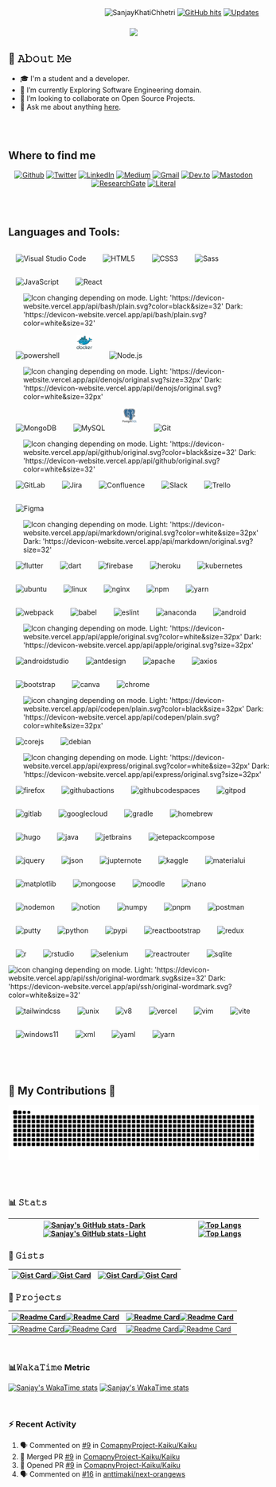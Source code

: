 <div align="right">
   <!--align left profile views badge  -->
  	<img src="https://komarev.com/ghpvc/?username=SanjayKhatiChhetri&label=Profile%20views&color=00cf00&style=flat" alt="SanjayKhatiChhetri" />
	<a href="https://github.com/SanjayKhatiChhetri/SanjayKhatiChhetri" target="_blank"><img alt="GitHub hits" src="https://img.shields.io/github/last-commit/SanjayKhatiChhetri/SanjayKhatiChhetri?label=profile%20updated&style=flat-square"></a>
   	<a href="https://github.com/SanjayKhatiChhetri?tab=followers" target="_blank"><img alt="Updates" src="https://img.shields.io/badge/--000000?style=flat-square&logo=RSS&logoColor=white"></a>
</div>
<h3 align="center">
    <img src="https://readme-typing-svg.herokuapp.com/?font=Righteous&size=35&center=true&vCenter=true&width=500&height=70&duration=4000&lines=Hi+There!+👋;I'm+Sanjay+Khati+Chhetri;a+student+and+a+developer!!;" />
</h3>

## :book: 𝙰𝚋𝚘𝚞𝚝 𝙼𝚎

- 🎓 I'm a student and a developer.
- 🌱 I’m currently Exploring Software Engineering domain.
- 👯 I’m looking to collaborate on Open Source Projects.
- 💬 Ask me about anything [here](https://github.com/SanjayKhatiChhetri/SanjayKhatiChhetri/issues).

<br>
<br/>

## Where to find me

<p align="center">
	<a href="https://github.com/SanjayKhatiChhetri" target="_blank"><img alt="Github" src="https://img.shields.io/badge/GitHub-424242.svg?&style=for-the-badge&logo=Github&logoColor=white" /></a> 
	<a href="https://twitter.com/M_r_R_o_b_o_t_" target="_blank"><img alt="Twitter" src="https://img.shields.io/badge/twitter-%231DA1F2.svg?&style=for-the-badge&logo=twitter&logoColor=white" /></a> 
	<a href="https://www.linkedin.com/in/sanjay-khati-chhetri-3113b9204/" target="_blank"><img alt="LinkedIn" src="https://img.shields.io/badge/linkedin-%230077B5.svg?&style=for-the-badge&logo=linkedin&logoColor=original" /></a> 
	<a href="https://medium.com/@M_r_R_o_b_o_t_" target="_blank"><img alt="Medium" src="https://img.shields.io/badge/medium-%2312100E.svg?&style=for-the-badge&logo=medium&logoColor=original" /></a>
	<a href="sanjaykhati1011@gmail.com" target="_blank"><img alt="Gmail" src="https://img.shields.io/badge/Gmail-ea4235.svg?&style=for-the-badge&logo=Gmail&logoColor=white" /></a>
	<a href="https://dev.to/jonas_sanjay" target="_blank"><img alt="Dev.to" src="https://img.shields.io/badge/Dev.to-%2312100E.svg?&style=for-the-badge&logo=Dev.to&logoColor=white" /></a>
	<a href="https://infosec.exchange/@sanjaykhatichhetri" target="_blank"><img alt="Mastodon" src="https://img.shields.io/badge/Mastodon-6260fb.svg?&style=for-the-badge&logo=Mastodon&logoColor=white" /></a>
	<a href="https://www.researchgate.net/profile/Sanjay-Chhetri-3" target="_blank"><img alt="ResearchGate" src="https://img.shields.io/badge/ResearchGate-00CCBB.svg?&style=for-the-badge&logo=ResearchGate&logoColor=white" /></a>
	<a href="https://literal.club/m_r_r_o_b_o_t" target="_blank"><img alt="Literal" src="https://img.shields.io/badge/Literal.club-e1e6ea.svg?&style=for-the-badge&logo=Literal.club&logoColor=original" /></a>
</p>

<br>
<br/>



## Languages and Tools:

<p "align="left">
  <img alt="Visual Studio Code" width="32px" src="https://cdn.jsdelivr.net/gh/devicons/devicon/icons/vscode/vscode-original.svg" style="padding:15px;" />
  <img alt="HTML5" width="32px" src="https://cdn.jsdelivr.net/gh/devicons/devicon/icons/html5/html5-original.svg" style="padding:15px;" />
  <img alt="CSS3" width="32px" src="https://cdn.jsdelivr.net/gh/devicons/devicon/icons/css3/css3-original.svg" style="padding:15px;" />
  <img alt="Sass" width="32px" src="https://cdn.jsdelivr.net/gh/devicons/devicon/icons/sass/sass-original.svg" style="padding:15px;" />
  <img alt="JavaScript" width="32px" src="https://cdn.jsdelivr.net/gh/devicons/devicon/icons/javascript/javascript-original.svg" style="padding:15px;" />
  <img alt="React" width="32px" src="https://cdn.jsdelivr.net/gh/devicons/devicon/icons/react/react-original.svg" style="padding:15px;" />
  <picture>
  <source media="(prefers-color-scheme: light)" srcset="https://devicon-website.vercel.app/api/bash/plain.svg?color=black&size=32" style="padding:15px">
  <img alt="Icon changing depending on mode. Light: 'https://devicon-website.vercel.app/api/bash/plain.svg?color=black&size=32' Dark: 'https://devicon-website.vercel.app/api/bash/plain.svg?color=white&size=32'" src="https://devicon-website.vercel.app/api/bash/plain.svg?color=white&size=32">
</picture>
  <img alt="powershell" width="32px" src="https://cdn.jsdelivr.net/gh/devicons/devicon/icons/powershell/powershell-original.svg" style="padding:15px;" />
  <img alt="docker" width="32px" src="https://raw.githubusercontent.com/devicons/devicon/master/icons/docker/docker-original-wordmark.svg" style="padding:15px;" />
  <img alt="Node.js" width="32px" src="https://cdn.jsdelivr.net/gh/devicons/devicon/icons/nodejs/nodejs-original.svg" style="padding:15px;" />
 <picture>
  <source media="(prefers-color-scheme: light)" srcset="https://devicon-website.vercel.app/api/denojs/original.svg?size=32px" style="padding:15px">
  <img alt="Icon changing depending on mode. Light: 'https://devicon-website.vercel.app/api/denojs/original.svg?size=32px' Dark: 'https://devicon-website.vercel.app/api/denojs/original.svg?color=white&size=32px'" src="https://devicon-website.vercel.app/api/denojs/original.svg?color=white&size=32px">
</picture>
  <img alt="MongoDB" width="32px" src="https://cdn.jsdelivr.net/gh/devicons/devicon/icons/mongodb/mongodb-original.svg" style="padding:15px;" />
  <img alt="MySQL" width="32px" src="https://cdn.jsdelivr.net/gh/devicons/devicon/icons/mysql/mysql-original.svg" style="padding:15px;" />
  <img alt="postgressql" width="30px" src="https://raw.githubusercontent.com/devicons/devicon/master/icons/postgresql/postgresql-original-wordmark.svg" style="padding:15px;" />
  <img alt="Git" width="32px" src="https://cdn.jsdelivr.net/gh/devicons/devicon/icons/git/git-original.svg" style="padding:15px;" />
  <picture>
  <source media="(prefers-color-scheme: light)" srcset="https://devicon-website.vercel.app/api/github/original.svg?color=black&size=32" style="padding:15px">
  <img alt="Icon changing depending on mode. Light: 'https://devicon-website.vercel.app/api/github/original.svg?color=black&size=32' Dark: 'https://devicon-website.vercel.app/api/github/original.svg?color=white&size=32'" src="https://devicon-website.vercel.app/api/github/original.svg?color=white&size=32">
</picture>
  <img alt="GitLab" width="32px" src="https://cdn.jsdelivr.net/gh/devicons/devicon/icons/gitlab/gitlab-original.svg" style="padding:15px;" />
  <img alt="Jira" width="32px" src="https://cdn.jsdelivr.net/gh/devicons/devicon/icons/jira/jira-original.svg" style="padding:15px;" />
  <img alt="Confluence" width="32px" src="https://cdn.jsdelivr.net/gh/devicons/devicon/icons/confluence/confluence-original.svg" style="padding:15px;" />
  <img alt="Slack" width="32px" src="https://cdn.jsdelivr.net/gh/devicons/devicon/icons/slack/slack-original.svg" style="padding:15px;" />
  <img alt="Trello" width="32px" src="https://cdn.jsdelivr.net/gh/devicons/devicon/icons/trello/trello-original.svg" style="padding:15px;" />
  <img alt="Figma" width="32px" src="https://cdn.jsdelivr.net/gh/devicons/devicon/icons/figma/figma-original.svg" style="padding:15px;" />
  <picture>
  <source media="(prefers-color-scheme: light)" srcset="https://devicon-website.vercel.app/api/markdown/original.svg?size=32px" style="padding:15px">
  <img alt="Icon changing depending on mode. Light: 'https://devicon-website.vercel.app/api/markdown/original.svg?color=white&size=32px' Dark: 'https://devicon-website.vercel.app/api/markdown/original.svg?size=32'" src="https://devicon-website.vercel.app/api/markdown/original.svg?color=white&size=32px">
</picture>
  <img alt="flutter" width="32px" src="https://cdn.jsdelivr.net/gh/devicons/devicon/icons/flutter/flutter-original.svg" style="padding:15px;" />
  <img alt="dart" width="32px" src="https://cdn.jsdelivr.net/gh/devicons/devicon/icons/dart/dart-original.svg" style="padding:15px;" />
  <img alt="firebase" width="32px" src="https://cdn.jsdelivr.net/gh/devicons/devicon/icons/firebase/firebase-original.svg" style="padding:15px;" />
  <img alt="heroku" width="32px" src="https://cdn.jsdelivr.net/gh/devicons/devicon/icons/heroku/heroku-original.svg" style="padding:15px;" />
  <img alt="kubernetes" width="32px" src="https://cdn.jsdelivr.net/gh/devicons/devicon/icons/kubernetes/kubernetes-original.svg" style="padding:15px;" />
  <img alt="ubuntu" width="32px" src="https://cdn.jsdelivr.net/gh/devicons/devicon/icons/ubuntu/ubuntu-original.svg" style="padding:15px;" />
  <img alt="linux" width="32px" src="https://cdn.jsdelivr.net/gh/devicons/devicon/icons/linux/linux-original.svg" style="padding:15px;" />
  <img alt="nginx" width="32px" src="https://cdn.jsdelivr.net/gh/devicons/devicon/icons/nginx/nginx-original.svg" style="padding:15px;" />
  <img alt="npm" width="32px" src="https://cdn.jsdelivr.net/gh/devicons/devicon/icons/npm/npm-original-wordmark.svg" style="padding:15px;" />
  <img alt="yarn" width="32px" src="https://cdn.jsdelivr.net/gh/devicons/devicon/icons/yarn/yarn-original-wordmark.svg" style="padding:15px;" />
  <img alt="webpack" width="32px" src="https://cdn.jsdelivr.net/gh/devicons/devicon/icons/webpack/webpack-original.svg" style="padding:15px;" />
  <img alt="babel" width="32px" src="https://cdn.jsdelivr.net/gh/devicons/devicon/icons/babel/babel-original.svg" style="padding:15px;" />
  <img alt="eslint" width="32px" src="https://cdn.jsdelivr.net/gh/devicons/devicon/icons/eslint/eslint-original.svg" style="padding:15px;" />
  <img alt="anaconda" width="32px" src="https://cdn.jsdelivr.net/gh/devicons/devicon/icons/anaconda/anaconda-original.svg" style="padding:15px;" />
  <img alt="android" width="32px" src="https://cdn.jsdelivr.net/gh/devicons/devicon/icons/android/android-plain.svg" style="padding:15px;" />
  <picture>
  <source media="(prefers-color-scheme: light)" srcset="https://devicon-website.vercel.app/api/apple/original.svg?size=32px" style="padding:15px">
  <img alt="Icon changing depending on mode. Light: 'https://devicon-website.vercel.app/api/apple/original.svg?color=white&size=32px' Dark: 'https://devicon-website.vercel.app/api/apple/original.svg?size=32px'" src="https://devicon-website.vercel.app/api/apple/original.svg?color=white&size=32px">
</picture>
  <img alt="androidstudio" width="32px" src="https://cdn.jsdelivr.net/gh/devicons/devicon/icons/androidstudio/androidstudio-original.svg" style="padding:15px;" />
  <img alt="antdesign" width="32px" src="https://cdn.jsdelivr.net/gh/devicons/devicon/icons/antdesign/antdesign-original.svg" style="padding:15px;" />
  <img alt="apache" width="32px" src="https://cdn.jsdelivr.net/gh/devicons/devicon/icons/apache/apache-original.svg" style="padding:15px;" />
  <img alt="axios" width="32px" src="https://cdn.jsdelivr.net/gh/devicons/devicon/icons/axios/axios-plain.svg" style="padding:15px;" />
  <img alt="bootstrap" width="32px" src="https://cdn.jsdelivr.net/gh/devicons/devicon/icons/bootstrap/bootstrap-original.svg" style="padding:15px;" />
  <img alt="canva" width="32px" src="https://cdn.jsdelivr.net/gh/devicons/devicon/icons/canva/canva-original.svg" style="padding:15px;" />
  <img alt="chrome" width="32px" src="https://cdn.jsdelivr.net/gh/devicons/devicon/icons/chrome/chrome-original.svg" style="padding:15px;" />
<picture>
  <source media="(prefers-color-scheme: light)" srcset="https://devicon-website.vercel.app/api/codepen/plain.svg?color=black&size=32px" style="padding:15px">
  <img alt="icon changing depending on mode. Light: 'https://devicon-website.vercel.app/api/codepen/plain.svg?color=black&size=32px' Dark: 'https://devicon-website.vercel.app/api/codepen/plain.svg?color=white&size=32px'" src="https://devicon-website.vercel.app/api/codepen/plain.svg?color=white&size=32px">
</picture>
<!--   <img alt="codepen" width="32px" src="https://cdn.jsdelivr.net/gh/devicons/devicon/icons/codepen/codepen-original.svg" style="padding:15px;" #gh-light-mode-only/>
  <img alt="codepen" width="32px" src="https://devicon-website.vercel.app/api/codepen/plain.svg?color=white" style="padding:15px;" #gh-dark-mode-only/> -->
  <img alt="corejs" width="32px" src="https://cdn.jsdelivr.net/gh/devicons/devicon@latest/icons/corejs/corejs-original.svg"" style="padding:15px;" />
  <img alt="debian" width="32px" src="https://cdn.jsdelivr.net/gh/devicons/devicon/icons/debian/debian-original.svg" style="padding:15px;" /> 
  <picture>
  <source media="(prefers-color-scheme: light)" srcset="https://devicon-website.vercel.app/api/express/original.svg?size=32px" style="padding:15px">
  <img alt="Icon changing depending on mode. Light: 'https://devicon-website.vercel.app/api/express/original.svg?color=white&size=32px' Dark: 'https://devicon-website.vercel.app/api/express/original.svg?size=32px'" src="https://devicon-website.vercel.app/api/express/original.svg?color=white&size=32px">
</picture>
  <img alt="firefox" width="32px" src="https://cdn.jsdelivr.net/gh/devicons/devicon/icons/firefox/firefox-original.svg" style="padding:15px;" />
  <img alt="githubactions" width="32px" src="https://cdn.jsdelivr.net/gh/devicons/devicon/icons/githubactions/githubactions-original.svg" style="padding:15px;" />
  <img alt="githubcodespaces" width="32px" src="https://cdn.jsdelivr.net/gh/devicons/devicon/icons/githubcodespaces/githubcodespaces-original.svg" style="padding:15px;" />
  <img alt="gitpod" width="32px" src="https://cdn.jsdelivr.net/gh/devicons/devicon/icons/gitpod/gitpod-plain.svg" style="padding:15px;" />
  <img alt="gitlab" width="32px" src="https://cdn.jsdelivr.net/gh/devicons/devicon/icons/gitlab/gitlab-original.svg" style="padding:15px;" />
  <img alt="googlecloud" width="32px" src="https://cdn.jsdelivr.net/gh/devicons/devicon/icons/googlecloud/googlecloud-original.svg" style="padding:15px;" />
  <img alt="gradle" width="32px" src="https://cdn.jsdelivr.net/gh/devicons/devicon/icons/gradle/gradle-original.svg" style="padding:15px;" />
  <img alt="homebrew" width="32px" src="https://cdn.jsdelivr.net/gh/devicons/devicon/icons/homebrew/homebrew-original.svg" style="padding:15px;" />
  <img alt="hugo" width="32px" src="https://cdn.jsdelivr.net/gh/devicons/devicon/icons/hugo/hugo-original.svg" style="padding:15px;" />
  <img alt="java" width="32px" src="https://cdn.jsdelivr.net/gh/devicons/devicon/icons/java/java-original.svg" style="padding:15px;" />
  <img alt="jetbrains" width="32px" src="https://cdn.jsdelivr.net/gh/devicons/devicon/icons/jetbrains/jetbrains-original.svg" style="padding:15px;" />
  <img alt="jetepackcompose" width="32px" src="https://cdn.jsdelivr.net/gh/devicons/devicon/icons/jetpackcompose/jetpackcompose-original.svg" style="padding:15px;" />
  <img alt="jquery" width="32px" src="https://cdn.jsdelivr.net/gh/devicons/devicon/icons/jquery/jquery-original.svg" style="padding:15px;" />
  <img alt="json" width="32px" src="https://cdn.jsdelivr.net/gh/devicons/devicon/icons/json/json-original.svg" style="padding:15px;" />
  <img alt="jupternote" width="32px" src="https://cdn.jsdelivr.net/gh/devicons/devicon/icons/jupyter/jupyter-original.svg" style="padding:15px;" />
  <img alt="kaggle" width="32px" src="https://cdn.jsdelivr.net/gh/devicons/devicon/icons/kaggle/kaggle-original.svg" style="padding:15px;" />
  <img alt="materialui" width="32px" src="https://cdn.jsdelivr.net/gh/devicons/devicon/icons/materialui/materialui-original.svg" style="padding:15px;" />
  <img alt="matplotlib" width="32px" src="https://cdn.jsdelivr.net/gh/devicons/devicon/icons/matplotlib/matplotlib-original.svg" style="padding:15px;" />
  <img alt="mongoose" width="38px" src="https://cdn.jsdelivr.net/gh/devicons/devicon/icons/mongoose/mongoose-original.svg" style="padding:15px;" />
  <img alt="moodle" width="32px" src="https://cdn.jsdelivr.net/gh/devicons/devicon/icons/moodle/moodle-original.svg" style="padding:15px;" />  
  <img alt="nano" width="32px" src="https://cdn.jsdelivr.net/gh/devicons/devicon/icons/nano/nano-original.svg" style="padding:15px;" />
  <img alt="nodemon" width="32px" src="https://cdn.jsdelivr.net/gh/devicons/devicon/icons/nodemon/nodemon-original.svg" style="padding:15px;" />
  <img alt="notion" width="32px" src="https://cdn.jsdelivr.net/gh/devicons/devicon/icons/notion/notion-original.svg" style="padding:15px;" />
  <img alt="numpy" width="32px" src="https://cdn.jsdelivr.net/gh/devicons/devicon/icons/numpy/numpy-original.svg" style="padding:15px;" />
  <img alt="pnpm" width="32px" src="https://cdn.jsdelivr.net/gh/devicons/devicon/icons/pnpm/pnpm-original-wordmark.svg" style="padding:15px;" />
  <img alt="postman" width="32px" src="https://cdn.jsdelivr.net/gh/devicons/devicon/icons/postman/postman-original.svg" style="padding:15px;" />
  <img alt="putty" width="32px" src="https://cdn.jsdelivr.net/gh/devicons/devicon/icons/putty/putty-original.svg" style="padding:15px;" />
  <img alt="python" width="32px" src="https://cdn.jsdelivr.net/gh/devicons/devicon/icons/python/python-original.svg" style="padding:15px;" />
  <img alt="pypi" width="32px" src="https://cdn.jsdelivr.net/gh/devicons/devicon/icons/pypi/pypi-original.svg" style="padding:15px;" />
  <img alt="reactbootstrap" width="32px" src="https://cdn.jsdelivr.net/gh/devicons/devicon/icons/reactbootstrap/reactbootstrap-original.svg" style="padding:15px;" />
  <img alt="redux" width="32px" src="https://cdn.jsdelivr.net/gh/devicons/devicon/icons/redux/redux-original.svg" style="padding:15px;" />
  <img alt="r" width="32px" src="https://cdn.jsdelivr.net/gh/devicons/devicon/icons/r/r-original.svg" style="padding:15px;" />
  <img alt="rstudio" width="32px" src="https://cdn.jsdelivr.net/gh/devicons/devicon/icons/rstudio/rstudio-original.svg" style="padding:15px;" />
  <img alt="selenium  " width="32px" src="https://cdn.jsdelivr.net/gh/devicons/devicon/icons/selenium/selenium-original.svg" style="padding:15px;" />
  <img alt="reactrouter" width="32px" src="https://cdn.jsdelivr.net/gh/devicons/devicon/icons/reactrouter/reactrouter-original.svg" style="padding:15px;" />
  <img alt="sqlite" width="32px" src="https://cdn.jsdelivr.net/gh/devicons/devicon/icons/sqlite/sqlite-original.svg" style="padding:15px;" />
  <picture>
  <source media="(prefers-color-scheme: light)" srcset="https://devicon-website.vercel.app/api/ssh/original-wordmark.svg&size=32" padding="15px">
  <img alt="icon changing depending on mode. Light: 'https://devicon-website.vercel.app/api/ssh/original-wordmark.svg&size=32' Dark: 'https://devicon-website.vercel.app/api/ssh/original-wordmark.svg?color=white&size=32'" src="https://devicon-website.vercel.app/api/ssh/original-wordmark.svg?color=white&size=32">
</picture>
  <img alt="tailwindcss" width="32px" src="https://cdn.jsdelivr.net/gh/devicons/devicon/icons/tailwindcss/tailwindcss-original.svg" style="padding:15px;" />
  <img alt="unix" width="32px" src="https://cdn.jsdelivr.net/gh/devicons/devicon/icons/unix/unix-original.svg" style="padding:15px;" />
  <img alt="v8" width="32px" src="https://cdn.jsdelivr.net/gh/devicons/devicon/icons/v8/v8-original.svg" style="padding:15px;" />
  <img alt="vercel" width="32px" src="https://cdn.jsdelivr.net/gh/devicons/devicon@latest/icons/vercel/vercel-original-wordmark.svg" style="padding:15px;" />
  <img alt="vim" width="32px" src="https://cdn.jsdelivr.net/gh/devicons/devicon/icons/vim/vim-original.svg" style="padding:15px;" />
  <img alt="vite" width="32px" src="https://cdn.jsdelivr.net/gh/devicons/devicon/icons/vite/vite-original.svg" style="padding:15px;" />
  <img alt="windows11" width="32px" src="https://cdn.jsdelivr.net/gh/devicons/devicon/icons/windows11/windows11-original.svg" style="padding:15px;" />
  <img alt="xml" width="32px" src="https://cdn.jsdelivr.net/gh/devicons/devicon/icons/xml/xml-original.svg" style="padding:15px;" />
  <img alt="yaml" width="32px" src="https://cdn.jsdelivr.net/gh/devicons/devicon/icons/yaml/yaml-original.svg" style="padding:15px;" />
  <img alt="yarn" width="32px" src="https://cdn.jsdelivr.net/gh/devicons/devicon/icons/yarn/yarn-original.svg" style="padding:15px;" />
</p>


<br>
<br/>

<!-- <picture>
  <source media="(prefers-color-scheme: light)" srcset="https://devicon-website.vercel.app/api/ssh/original-wordmark.svg&size=32" padding="15px">
  <img alt="icon changing depending on mode. Light: 'https://devicon-website.vercel.app/api/ssh/original-wordmark.svg&size=32' Dark: 'https://devicon-website.vercel.app/api/ssh/original-wordmark.svg?color=white&size=32'" src="https://devicon-website.vercel.app/api/ssh/original-wordmark.svg?color=white&size=32">
</picture> -->

<div align="left">
  <h2>🐍 My Contributions 🐍</h2>
  <img alt="snake eating my contributions" src="https://raw.githubusercontent.com/SanjayKhatiChhetri/SanjayKhatiChhetri/output/github-contribution-grid-snake.svg" />
</div>

<br><br/>

### 📊 𝚂𝚝𝚊𝚝𝚜

| <!-- Start of Github read me stats  -->[![Sanjay's GitHub stats-Dark](https://github-readme-stats-sanjay-khati-chhetris-projects.vercel.app/api?username=SanjayKhatiChhetri&rank_icon=github&show_icons=true&show=reviews,discussions_started,discussions_answered,prs_merged,prs_merged_percentage&theme=github_dark#gh-dark-mode-only)](https://github.com/SanjayKhatiChhetri/github-readme-stats#gh-dark-mode-only)[![Sanjay's GitHub stats-Light](https://github-readme-stats-sanjay-khati-chhetris-projects.vercel.app/api?username=SanjayKhatiChhetri&rank_icon=github&show_icons=true&show=reviews,discussions_started,discussions_answered,prs_merged,prs_merged_percentage&theme=default#gh-light-mode-only)](https://github.com/SanjayKhatiChhetri/github-readme-stats#gh-light-mode-only)<!-- End of Github read me stats  --> | <!-- Start of Github Top Lang stats  -->[![Top Langs](https://github-readme-stats-sanjay-khati-chhetris-projects.vercel.app/api/top-langs/?username=SanjayKhatiChhetri&layout=compact&langs_count=20&theme=github_dark#gh-dark-mode-only)](https://github.com/SanjayKhatiChhetri/github-readme-stats#gh-dark-mode-only)[![Top Langs](https://github-readme-stats-sanjay-khati-chhetris-projects.vercel.app/api/top-langs/?username=SanjayKhatiChhetri&layout=compact&langs_count=20&theme=default#gh-light-mode-only)](https://github.com/SanjayKhatiChhetri/github-readme-stats#gh-light-mode-only)<!-- End of Github Top Lang stats  --> |
| ----------------------------------------------------------------------------------------------------------------------------------------------------------------------------------------------------------------------------------------------------------------------------------------------------------------------------------------------------------------------------------------------------------------------------------------------------------------------------------------------------------------------------------------------------------------------------------------------------------------------------------------------------------------------------------------------------------------------------------------------------------------------------------------------------------------------------------------- | ------------------------------------------------------------------------------------------------------------------------------------------------------------------------------------------------------------------------------------------------------------------------------------------------------------------------------------------------------------------------------------------------------------------------------------------------------------------------------------------------------------------------------------------------------------------------------------------------------------------------------------------ |

<!-- Start of Github Gist Card -->

### 📌 𝙶𝚒𝚜𝚝𝚜

| [![Gist Card](https://github-readme-stats-sanjay-khati-chhetris-projects.vercel.app/api/gist?id=5b5cd2abd612bc8d096e383a32529192&show_owner=true&theme=github_dark#gh-dark-mode-only)](https://gist.github.com/SanjayKhatiChhetri/5b5cd2abd612bc8d096e383a32529192#gh-dark-mode-only)[![Gist Card](https://github-readme-stats-sanjay-khati-chhetris-projects.vercel.app/api/gist?id=5b5cd2abd612bc8d096e383a32529192&show_owner=true&theme=default#gh-light-mode-only)](https://gist.github.com/SanjayKhatiChhetri/5b5cd2abd612bc8d096e383a32529192#gh-light-mode-only) | [![Gist Card](https://github-readme-stats-sanjay-khati-chhetris-projects.vercel.app/api/gist?id=ae4dbebd21cee4da776c678b470dd078&show_owner=true&theme=github_dark#gh-dark-mode-only)](https://gist.github.com/SanjayKhatiChhetri/ae4dbebd21cee4da776c678b470dd078#gh-dark-mode-only)[![Gist Card](https://github-readme-stats-sanjay-khati-chhetris-projects.vercel.app/api/gist?id=ae4dbebd21cee4da776c678b470dd078&show_owner=true&theme=default#gh-light-mode-only)](https://gist.github.com/SanjayKhatiChhetri/ae4dbebd21cee4da776c678b470dd078#gh-light-mode-only) |
| ------------------------------------------------------------------------------------------------------------------------------------------------------------------------------------------------------------------------------------------------------------------------------------------------------------------------------------------------------------------------------------------------------------------------------------------------------------------------------------------------------------------------------------------------------------------------ | ------------------------------------------------------------------------------------------------------------------------------------------------------------------------------------------------------------------------------------------------------------------------------------------------------------------------------------------------------------------------------------------------------------------------------------------------------------------------------------------------------------------------------------------------------------------------ |

<!-- End of Github Gist Card -->

### 📌 𝙿𝚛𝚘𝚓𝚎𝚌𝚝𝚜

| <!-- Start of Github Extra Pins --> [![Readme Card](https://github-readme-stats-sanjay-khati-chhetris-projects.vercel.app/api/pin/?username=SanjayKhatiChhetri&repo=github-readme-stats&show_owner=true&theme=github_dark#gh-dark-mode-only)](https://github.com/SanjayKhatiChhetri/github-readme-stats#gh-dark-mode-only)[![Readme Card](https://github-readme-stats-sanjay-khati-chhetris-projects.vercel.app/api/pin/?username=SanjayKhatiChhetri&repo=github-readme-stats&show_owner=true&theme=default#gh-light-mode-only)](https://github.com/SanjayKhatiChhetri/github-readme-stats#gh-light-mode-only) | [![Readme Card](https://github-readme-stats-sanjay-khati-chhetris-projects.vercel.app/api/pin/?username=SanjayKhatiChhetri&repo=HackerNewsApp&show_owner=true&theme=github_dark#gh-dark-mode-only)](https://github.com/SanjayKhatiChhetri/HackerNewsApp#gh-dark-mode-only)[![Readme Card](https://github-readme-stats-sanjay-khati-chhetris-projects.vercel.app/api/pin/?username=SanjayKhatiChhetri&repo=HackerNewsApp&show_owner=true&theme=default#gh-light-mode-only)](https://github.com/SanjayKhatiChhetri/HackerNewsApp#gh-light-mode-only)                                               |
| -------------------------------------------------------------------------------------------------------------------------------------------------------------------------------------------------------------------------------------------------------------------------------------------------------------------------------------------------------------------------------------------------------------------------------------------------------------------------------------------------------------------------------------------------------------------------------------------------------------- | ------------------------------------------------------------------------------------------------------------------------------------------------------------------------------------------------------------------------------------------------------------------------------------------------------------------------------------------------------------------------------------------------------------------------------------------------------------------------------------------------------------------------------------------------------------------------------------------------ |
| [![Readme Card](https://github-readme-stats-sanjay-khati-chhetris-projects.vercel.app/api/pin/?username=SanjayKhatiChhetri&repo=CompSec&show_owner=true&theme=github_dark#gh-dark-mode-only)](https://github.com/SanjayKhatiChhetri/CompSec#gh-dark-mode-only)[![Readme Card](https://github-readme-stats-sanjay-khati-chhetris-projects.vercel.app/api/pin/?username=SanjayKhatiChhetri&repo=CompSec&show_owner=true&theme=default#gh-light-mode-only)](https://github.com/SanjayKhatiChhetri/CompSec#gh-light-mode-only)                                                                                     | [![Readme Card](https://github-readme-stats-sanjay-khati-chhetris-projects.vercel.app/api/pin/?username=SanjayKhatiChhetri&repo=devops-exercises&show_owner=true&theme=github_dark#gh-dark-mode-only)](https://github.com/SanjayKhatiChhetri/devops-exercises#gh-dark-mode-only)[![Readme Card](https://github-readme-stats-sanjay-khati-chhetris-projects.vercel.app/api/pin/?username=SanjayKhatiChhetri&repo=devops-exercises&show_owner=true&theme=default#gh-light-mode-only)](https://github.com/SanjayKhatiChhetri/devops-exercises#gh-light-mode-only) <!-- End of Github Extra Pins --> |

<br />

<!-- Start of WakaTime stats -->

### 📊𝚆𝚊𝚔𝚊𝚃𝚒𝚖𝚎 Metric

[![Sanjay's WakaTime stats](https://github-readme-stats-sanjay-khati-chhetris-projects.vercel.app/api/wakatime?username=@M_r_R_o_b_o_t&layout=compact&theme=github_dark#gh-dark-mode-only)](https://wakatime.com/@M_r_R_o_b_o_t#gh-dark-mode-only)
[![Sanjay's WakaTime stats](https://github-readme-stats-sanjay-khati-chhetris-projects.vercel.app/api/wakatime?username=@M_r_R_o_b_o_t&layout=compact&theme=default#gh-light-mode-only)](https://wakatime.com/@M_r_R_o_b_o_t#gh-light-mode-only)

<!-- End of WakaTime stats -->

<br />

### :zap: Recent Activity

<!--START_SECTION:activity-->
1. 🗣 Commented on [#9](https://github.com/ComapnyProject-Kaiku/Kaiku/pull/9#issuecomment-2058837534) in [ComapnyProject-Kaiku/Kaiku](https://github.com/ComapnyProject-Kaiku/Kaiku)
2. 🎉 Merged PR [#9](https://github.com/ComapnyProject-Kaiku/Kaiku/pull/9) in [ComapnyProject-Kaiku/Kaiku](https://github.com/ComapnyProject-Kaiku/Kaiku)
3. 💪 Opened PR [#9](https://github.com/ComapnyProject-Kaiku/Kaiku/pull/9) in [ComapnyProject-Kaiku/Kaiku](https://github.com/ComapnyProject-Kaiku/Kaiku)
4. 🗣 Commented on [#16](https://github.com/anttimaki/next-orangews/pull/16#issuecomment-2020436668) in [anttimaki/next-orangews](https://github.com/anttimaki/next-orangews)
<!--END_SECTION:activity-->
